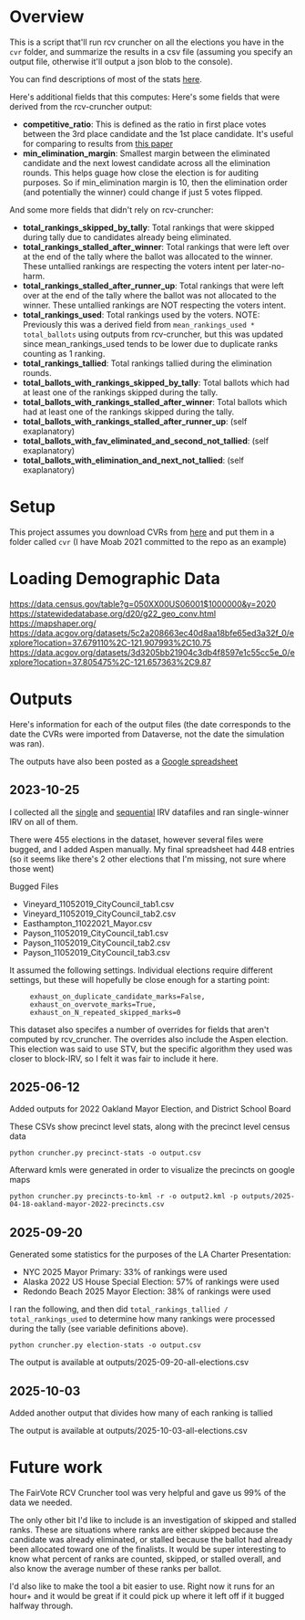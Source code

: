# Overview
This is a script that'll run rcv cruncher on all the elections you have in the `cvr` folder, and summarize the results in a csv file (assuming you specify an output file, otherwise it'll output a json blob to the console).

You can find descriptions of most of the stats [here](https://rcv-cruncher.readthedocs.io/en/latest/statistics.html).

Here's additional fields that this computes:
Here's some fields that were derived from the rcv-cruncher output:
 * **competitive_ratio**: This is defined as the ratio in first place votes between the 3rd place candidate and the 1st place candidate. It's useful for comparing to results from [this paper](https://www.researchgate.net/publication/258164743_Frequency_of_monotonicity_failure_under_Instant_Runoff_Voting_Estimates_based_on_a_spatial_model_of_elections)
 * **min_elimination_margin**: Smallest margin between the eliminated candidate and the next lowest candidate across all the elimination rounds. This helps guage how close the election is for auditing purposes. So if min_elimination margin is 10, then the elimination order (and potentially the winner) could change if just 5 votes flipped. 

 And some more fields that didn't rely on rcv-cruncher:
 * **total_rankings_skipped_by_tally**: Total rankings that were skipped during tally due to candidates already being eliminated. 
 * **total_rankings_stalled_after_winner**: Total rankings that were left over at the end of the tally where the ballot was allocated to the winner. These untallied rankings are respecting the voters intent per later-no-harm. 
 * **total_rankings_stalled_after_runner_up**: Total rankings that were left over at the end of the tally where the ballot was not allocated to the winner. These untallied rankings are NOT respecting the voters intent.
 * **total_rankings_used**: Total rankings used by the voters. NOTE: Previously this was a derived field from ``mean_rankings_used * total_ballots`` using outputs from rcv-cruncher, but this was updated since mean_rankings_used tends to be lower due to duplicate ranks counting as 1 ranking.
 * **total_rankings_tallied**: Total rankings tallied during the elimination rounds.
 * **total_ballots_with_rankings_skipped_by_tally**: Total ballots which had at least one of the rankings skipped during the tally.
 * **total_ballots_with_rankings_stalled_after_winner**: Total ballots which had at least one of the rankings skipped during the tally.
 * **total_ballots_with_rankings_stalled_after_runner_up**: (self exaplanatory)
 * **total_ballots_with_fav_eliminated_and_second_not_tallied**: (self exaplanatory)
 * **total_ballots_with_elimination_and_next_not_tallied**: (self exaplanatory)

# Setup

This project assumes you download CVRs from [here](https://dataverse.harvard.edu/dataverse/rcv_cvrs) and put them in a folder called `cvr` (I have Moab 2021 committed to the repo as an example)

# Loading Demographic Data

https://data.census.gov/table?g=050XX00US06001$1000000&y=2020
https://statewidedatabase.org/d20/g22_geo_conv.html
https://mapshaper.org/
https://data.acgov.org/datasets/5c2a208663ec40d8aa18bfe65ed3a32f_0/explore?location=37.679110%2C-121.907993%2C10.75
https://data.acgov.org/datasets/3d3205bb21904c3db4f8597e1c55cc5e_0/explore?location=37.805475%2C-121.657363%2C9.87


# Outputs

Here's information for each of the output files (the date corresponds to the date the CVRs were imported from Dataverse, not the date the simulation was ran).

The outputs have also been posted as a [Google spreadsheet](https://docs.google.com/spreadsheets/d/1iMa8Gw6-7Nu06JMKAstaMd7U3GwrCSUn3hfHoepCUAw/edit?usp=sharing)

## 2023-10-25

I collected all the [single](https://dataverse.harvard.edu/dataset.xhtml?persistentId=doi:10.7910/DVN/AMK8PJ) and [sequential](https://dataverse.harvard.edu/dataset.xhtml?persistentId=doi:10.7910/DVN/04LOQX) IRV datafiles and ran single-winner IRV on all of them.

There were 455 elections in the dataset, however several files were bugged, and I added Aspen manually. My final spreadsheet had 448 entries (so it seems like there's 2 other elections that I'm missing, not sure where those went)

Bugged Files
* Vineyard_11052019_CityCouncil_tab1.csv
* Vineyard_11052019_CityCouncil_tab2.csv
* Easthampton_11022021_Mayor.csv
* Payson_11052019_CityCouncil_tab1.csv
* Payson_11052019_CityCouncil_tab2.csv
* Payson_11052019_CityCouncil_tab3.csv

It assumed the following settings. Individual elections require different settings, but these will hopefully be close enough for a starting point:

```
     exhaust_on_duplicate_candidate_marks=False,
     exhaust_on_overvote_marks=True,
     exhaust_on_N_repeated_skipped_marks=0
```

This dataset also specifes a number of overrides for fields that aren't computed by rcv_cruncher. The overrides also include the Aspen election. This election was said to use STV, but the specific algorithm they used was closer to block-IRV, so I felt it was fair to include it here.

## 2025-06-12

Added outputs for 2022 Oakland Mayor Election, and District School Board

These CSVs show precinct level stats, along with the precinct level census data

```
python cruncher.py precinct-stats -o output.csv
```

Afterward kmls were generated in order to visualize the precincts on google maps

```
python cruncher.py precincts-to-kml -r -o output2.kml -p outputs/2025-04-18-oakland-mayor-2022-precincts.csv
```

## 2025-09-20

Generated some statistics for the purposes of the LA Charter Presentation:

 * NYC 2025 Mayor Primary: 33% of rankings were used
 * Alaska 2022 US House Special Election: 57% of rankings were used
 * Redondo Beach 2025 Mayor Election: 38% of rankings were used

I ran the following, and then did ``total_rankings_tallied / total_rankings_used`` to determine how many rankings were processed during the tally (see variable definitions above).

```
python cruncher.py election-stats -o output.csv
```

The output is available at outputs/2025-09-20-all-elections.csv

## 2025-10-03

Added another output that divides how many of each ranking is tallied

The output is available at outputs/2025-10-03-all-elections.csv

# Future work

The FairVote RCV Cruncher tool was very helpful and gave us 99% of the data we needed.

The only other bit I'd like to include is an investigation of skipped and stalled ranks. These are situations where ranks are either skipped because the candidate was already eliminated, or stalled because the ballot had already been allocated toward one of the finalists. It would be super interesting to know what percent of ranks are counted, skipped, or stalled overall, and also know the average number of these ranks per ballot.

I'd also like to make the tool a bit easier to use. Right now it runs for an hour+ and it would be great if it could pick up where it left off if it bugged halfway through.
